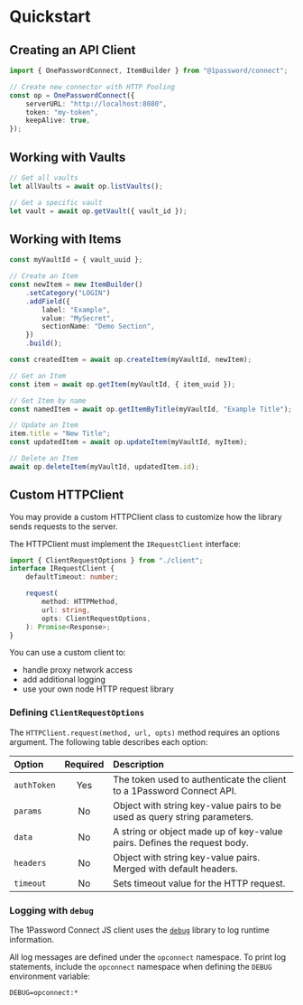 # Quickstart

## Creating an API Client

```typescript
import { OnePasswordConnect, ItemBuilder } from "@1password/connect";

// Create new connector with HTTP Pooling
const op = OnePasswordConnect({
    serverURL: "http://localhost:8080",
    token: "my-token",
    keepAlive: true,
});
```

## Working with Vaults

```typescript
// Get all vaults
let allVaults = await op.listVaults();

// Get a specific vault
let vault = await op.getVault({ vault_id });
```

## Working with Items

```typescript
const myVaultId = { vault_uuid };

// Create an Item
const newItem = new ItemBuilder()
    .setCategory("LOGIN")
    .addField({
        label: "Example",
        value: "MySecret",
        sectionName: "Demo Section",
    })
    .build();

const createdItem = await op.createItem(myVaultId, newItem);

// Get an Item
const item = await op.getItem(myVaultId, { item_uuid });

// Get Item by name
const namedItem = await op.getItemByTitle(myVaultId, "Example Title");

// Update an Item
item.title = "New Title";
const updatedItem = await op.updateItem(myVaultId, myItem);

// Delete an Item
await op.deleteItem(myVaultId, updatedItem.id);
```

## Custom HTTPClient

You may provide a custom HTTPClient class to customize how the library sends requests to the server.

The HTTPClient must implement the `IRequestClient` interface:

```typescript
import { ClientRequestOptions } from "./client";
interface IRequestClient {
    defaultTimeout: number;

    request(
        method: HTTPMethod,
        url: string,
        opts: ClientRequestOptions,
    ): Promise<Response>;
}
```

You can use a custom client to:

-   handle proxy network access
-   add additional logging
-   use your own node HTTP request library

### Defining `ClientRequestOptions`

The `HTTPClient.request(method, url, opts)` method requires an options argument. The following table describes each option:

| Option      | Required | Description                                                               |
| :---------- | :------: | :------------------------------------------------------------------------ |
| `authToken` |   Yes    | The token used to authenticate the client to a 1Password Connect API.     |
| `params`    |    No    | Object with string key-value pairs to be used as query string parameters. |
| `data`      |    No    | A string or object made up of key-value pairs. Defines the request body.  |
| `headers`   |    No    | Object with string key-value pairs. Merged with default headers.          |
| `timeout`   |    No    | Sets timeout value for the HTTP request.                                  |

### Logging with `debug`

The 1Password Connect JS client uses the [`debug`](https://www.npmjs.com/package/debug) library to log runtime information.

All log messages are defined under the `opconnect` namespace. To print log statements, include the `opconnect` namespace when defining the `DEBUG` environment variable:

```
DEBUG=opconnect:*
```
